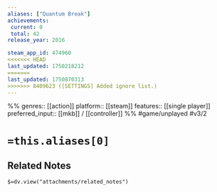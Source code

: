```yaml
---
aliases: ["Quantum Break"]
achievements:
 current: 0
 total: 42
release_year: 2016

steam_app_id: 474960
<<<<<<< HEAD
last_updated: 1750218212
=======
last_updated: 1750870313
>>>>>>> 8409623 ([SETTINGS] Added ignore list.)
---
```

%%
genres:: [[action]]
platform:: [[steam]]
features:: [[single player]]
preferred_input:: [[mkb]] / [[controller]]
%%
#game/unplayed
#v3/2

# `=this.aliases[0]`
## Related Notes
`$=dv.view("attachments/related_notes")`